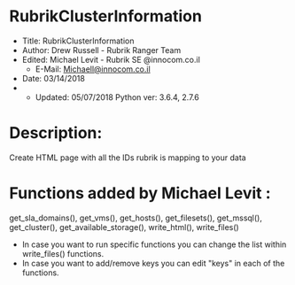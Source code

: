# RubrikClusterInformation

*   Title: RubrikClusterInformation
 *  Author: Drew Russell - Rubrik Ranger Team
 *  Edited: Michael Levit - Rubrik SE @innocom.co.il  
    *   E-Mail: Michaell@innocom.co.il
 *  Date: 03/14/2018
 *  *   Updated: 05/07/2018
 Python ver: 3.6.4, 2.7.6

# Description:

 Create HTML page with all the IDs rubrik is mapping to your data
# Functions added by Michael Levit : 
get_sla_domains(), get_vms(), get_hosts(), get_filesets(), get_mssql(), get_cluster(), get_available_storage(), write_html(), write_files()

* In case you want to run specific functions you can change the list within write_files() functions.
*   In case you want to add/remove keys you can edit "keys" in each of the functions.
